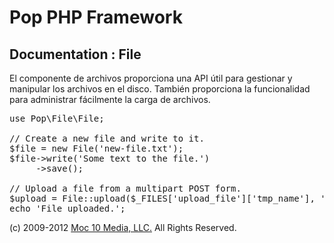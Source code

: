 Pop PHP Framework
=================

Documentation : File
--------------------

El componente de archivos proporciona una API útil para gestionar y manipular los archivos en el disco. También proporciona la funcionalidad para administrar fácilmente la carga de archivos.

<pre>
use Pop\File\File;

// Create a new file and write to it.
$file = new File('new-file.txt');
$file->write('Some text to the file.')
     ->save();

// Upload a file from a multipart POST form.
$upload = File::upload($_FILES['upload_file']['tmp_name'], '../uploads/' . $_FILES['upload_file']['name']);
echo 'File uploaded.';
</pre>

(c) 2009-2012 [Moc 10 Media, LLC.](http://www.moc10media.com) All Rights Reserved.

